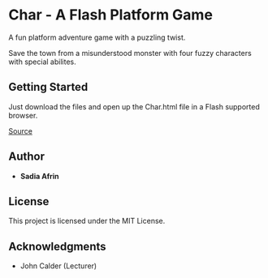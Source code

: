 # Char - A Flash Platform Game

A fun platform adventure game with a puzzling twist. 

Save the town from a misunderstood monster with four fuzzy characters with special abilites. 

## Getting Started

Just download the files and open up the Char.html file in a Flash supported browser.

[Source](https://www.dropbox.com/s/7l2cjkdbeokfggj/Char.fla?dl=0)

## Author

* **Sadia Afrin** 

## License

This project is licensed under the MIT License.

## Acknowledgments

* John Calder (Lecturer)
